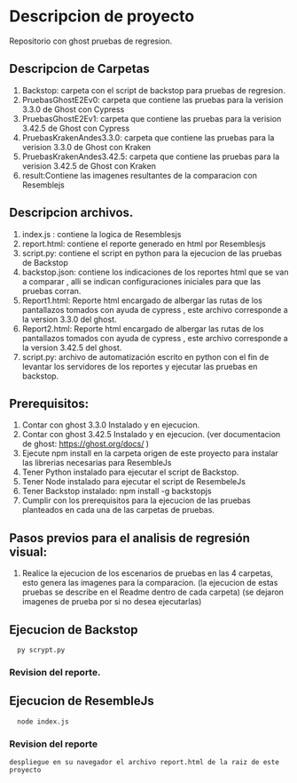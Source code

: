 # Descripcion de proyecto

Repositorio con ghost pruebas de regresion.


## Descripcion de Carpetas

  1. Backstop: carpeta con el script de backstop para pruebas de regresion.
  2. PruebasGhostE2Ev0: carpeta que contiene las pruebas para la verision 3.3.0 de Ghost con Cypress
  3. PruebasGhostE2Ev1: carpeta que contiene las pruebas para la verision 3.42.5 de Ghost con Cypress
  4. PruebasKrakenAndes3.3.0: carpeta que contiene las pruebas para la verision 3.3.0 de Ghost con Kraken
  5. PruebasKrakenAndes3.42.5: carpeta que contiene las pruebas para la verision 3.42.5 de Ghost con Kraken
  6. result:Contiene las imagenes resultantes de la comparacion con Resemblejs
  
## Descripcion archivos.

  1. index.js : contiene la logica de Resemblesjs
  2. report.html: contiene el reporte generado en html por Resemblesjs
  3. script.py: contiene el script en python para la ejecucion de las pruebas de Backstop
  4. backstop.json: contiene los indicaciones de los reportes html que se van a comparar , alli se indican configuraciones iniciales para que las pruebas corran.
  5. Report1.html: Reporte html encargado de albergar las rutas de los pantallazos tomados con ayuda de cypress , este archivo corresponde a la version 3.3.0 del ghost.
  6. Report2.html: Reporte html encargado de albergar las rutas de los pantallazos tomados con ayuda de cypress , este archivo corresponde a la version 3.42.5 del ghost.
  7. script.py: archivo de automatización escrito en python con el fin de levantar los servidores de los reportes y ejecutar las pruebas en backstop.


## Prerequisitos:
  1. Contar con ghost 3.3.0 Instalado y en ejecucion.
  2. Contar con ghost 3.42.5 Instalado y en ejecucion. (ver documentacion de ghost: https://ghost.org/docs/ )
  3. Ejecute npm install en la carpeta origen de este proyecto para instalar las librerias necesarias para ResembleJs
  4. Tener Python instalado para ejecutar el script de Backstop.
  5. Tener Node instalado para ejecutar el script de ResembeleJs
  6. Tener Backstop instalado: npm install -g backstopjs
  7. Cumplir con los prerequisitos para la ejecucion de las pruebas planteados en cada una de las carpetas de pruebas.
  
## Pasos previos para el analisis de regresión visual:

1. Realice la ejecucion de los escenarios de pruebas en las 4 carpetas, esto genera las imagenes para la comparacion. (la ejecucion de estas pruebas se describe en el Readme dentro de cada carpeta) (se dejaron imagenes de prueba por si no desea ejecutarlas)

## Ejecucion de Backstop

      py scrypt.py
      
### Revision del reporte.

## Ejecucion de ResembleJs

      node index.js

### Revision del reporte

    despliegue en su navegador el archivo report.html de la raiz de este proyecto




